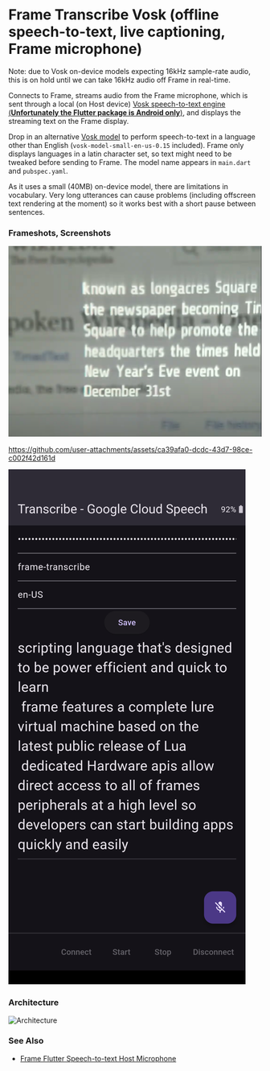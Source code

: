 # Frame Transcribe Vosk (offline speech-to-text, live captioning, Frame microphone)

Note: due to Vosk on-device models expecting 16kHz sample-rate audio, this is on hold until we can take 16kHz audio off Frame in real-time.

Connects to Frame, streams audio from the Frame microphone, which is sent through a local (on Host device) [Vosk speech-to-text engine (**Unfortunately the Flutter package is Android only**)](https://pub.dev/packages/vosk_flutter), and displays the streaming text on the Frame display.

Drop in an alternative [Vosk model](https://alphacephei.com/vosk/models) to perform speech-to-text in a language other than English (`vosk-model-small-en-us-0.15` included). Frame only displays languages in a latin character set, so text might need to be tweaked before sending to Frame. The model name appears in `main.dart` and `pubspec.yaml`.

As it uses a small (40MB) on-device model, there are limitations in vocabulary. Very long utterances can cause problems (including offscreen text rendering at the moment) so it works best with a short pause between sentences.

### Frameshots, Screenshots
![Frameshot1](docs/frameshot1.png)

https://github.com/user-attachments/assets/ca39afa0-dcdc-43d7-98ce-c002f42d161d

![Screenshot1](docs/screenshot1.png)

### Architecture
![Architecture](docs/Frame%20App%20Architecture%20-%20Transcribe%20Vosk.svg)

### See Also
- [Frame Flutter Speech-to-text Host Microphone](https://github.com/CitizenOneX/frame_flutter_stt_host)
